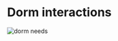 # Dorm interactions

![dorm needs](https://cdn.discordapp.com/attachments/430057371641970708/477238270800035840/dormneeds.png)